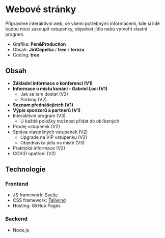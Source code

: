 # Webové stránky

Připravíme interaktivní web, se všemi potřebnými informacemi, kde si lidé budou moci zakoupit vstupenky, objednat jídlo nebo vytvořit vlastní program.

* Grafika: **Pen\&Production**
* Obsah: **JiriCepelka** / **tree** / **tereza**
* Coding: **tree**

## Obsah

* **Základní informace o konferenci (V1)**
* **Informace o místu konání - Gabriel Loci (V1)**
  * Jak se tam dostat (V2)
  * Parking (V2)
* **Seznam přednášejících (V1)**
* **Výpis sponzorů a partnerů (V1)**
* Interaktivní program (V3)
  * U každé položky možnost přidat do oblíbených
* Prodej vstupenek (V2)
* Správa vlastněných vstupenek (V2)
  * Upgrade na VIP vstupenku (V2)
  * Objednávka jídla na místě (V3)
* Praktické informace (V2)
* COVID opatření (V2)

## Technologie

### Frontend

* JS framework: [Svelte](https://svelte.dev/)
* CSS framework: [Tailwind](https://tailwindcss.com/)
* Hosting: GitHub Pages

### Backend

* Node.js
